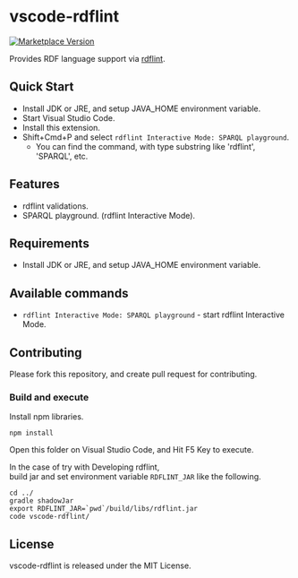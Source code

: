 # vscode-rdflint

[![Marketplace Version](https://vsmarketplacebadge.apphb.com/version/takemikami.vscode-rdflint.svg "Current Release")](https://marketplace.visualstudio.com/items?itemName=takemikami.vscode-rdflint)

Provides RDF language support via [rdflint](https://github.com/imas/rdflint).

## Quick Start

- Install JDK or JRE, and setup JAVA_HOME environment variable.
- Start Visual Studio Code.
- Install this extension.
- Shift+Cmd+P and select `rdflint Interactive Mode: SPARQL playground`.
   - You can find the command, with type substring like 'rdflint', 'SPARQL', etc.

## Features

- rdflint validations.
- SPARQL playground. (rdflint Interactive Mode).

## Requirements

- Install JDK or JRE, and setup JAVA_HOME environment variable.

## Available commands

- `rdflint Interactive Mode: SPARQL playground` - start rdflint Interactive Mode.

## Contributing

Please fork this repository, and create pull request for contributing.

### Build and execute

Install npm libraries.

```
npm install
```

Open this folder on Visual Studio Code, and Hit F5 Key to execute.

In the case of try with Developing rdflint,  
build jar and set environment variable ``RDFLINT_JAR`` like the following.

```
cd ../
gradle shadowJar
export RDFLINT_JAR=`pwd`/build/libs/rdflint.jar
code vscode-rdflint/
```

## License

vscode-rdflint is released under the MIT License.
